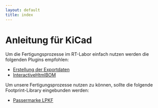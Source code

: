```yaml
---
layout: default
title: index
---
```

# Anleitung für KiCad

Um die Fertigungsprozesse im RT-Labor einfach nutzen werden die folgenden Plugins empfohlen:
* [Erstellung der Exportdaten](https://github.com/RT-CUSTOMZ/kicad_rt_export)
* [InteractiveHtmlBOM](https://github.com/openscopeproject/InteractiveHtmlBom)

Um unsere Fertigungsprozesse nutzen zu können, sollte die folgende Footprint-Library eingebunden werden:
* [Passermarke LPKF](https://github.com/RT-CUSTOMZ/fiducial-lpkf-kicad-footprint)
